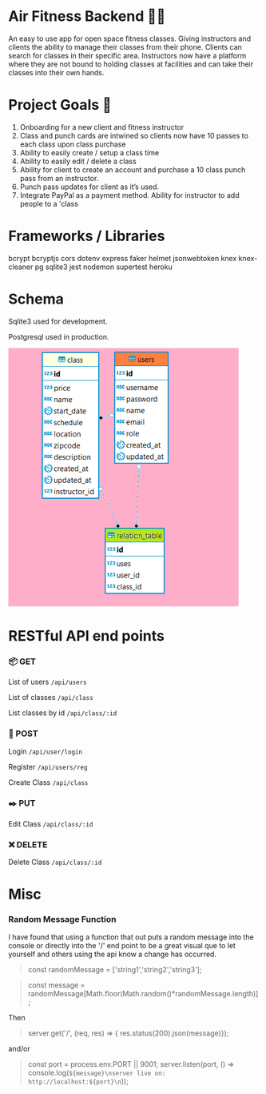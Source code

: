 # Air Fitness Backend 🏃💨
An easy to use app for open space fitness classes. Giving instructors and clients the ability to manage their classes from their phone. Clients can search for classes in their specific area. Instructors now have a platform where they are not bound to holding classes at facilities and can take their classes into their own hands.

# Project Goals 🗻
1. Onboarding for a new client and fitness instructor
2. Class and punch cards are intwined so clients now have 10 passes to each class upon class purchase
3. Ability to easily create / setup a class time
4. Ability to easily edit / delete a class 
5. Ability for client to create an account and purchase a 10 class punch pass from an instructor.
7. Punch pass updates for client as it’s used.
8. Integrate PayPal as a payment method. Ability for instructor to add people to a 'class 

#  Frameworks / Libraries
bcrypt bcryptjs cors dotenv express faker helmet jsonwebtoken knex knex-cleaner pg sqlite3 jest nodemon supertest heroku 

# Schema

Sqlite3 used for development.

Postgresql used in production.



![schema pic](./schema-info/sch.png)

# RESTful API end points

### 📦  GET 

List of users
 ```/api/users```

 List of classes
 ```/api/class``` 

 List classes by id
 `/api/class/:id`

### 💾 POST 

Login 
```/api/user/login```

Register 
`/api/users/reg`

Create Class
`/api/class`

### ✒️ PUT

Edit Class
`/api/class/:id`

### ❌ DELETE

Delete Class 
`/api/class/:id`

# Misc
### Random Message Function
I have found that using a function that out puts a random message into the console or directly into the '/' end point to be a great visual que to let yourself and others using the api know a change has occurred.
>const randomMessage = ['string1','string2','string3'];

>const message = randomMessage[Math.floor(Math.random()*randomMessage.length)];

Then

>server.get('/', (req, res) => { res.status(200).json(message)});

and/or

>const port = process.env.PORT || 9001;
server.listen(port, () => console.log(`${message}\nserver live on: http://localhost:${port}\n`));




